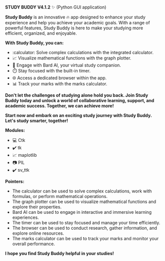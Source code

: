 **STUDY BUDDY V4.1.2** :sparkles: (Python GUI application)

**Study Buddy** is an innovative :fire: app designed to enhance your study experience and help you achieve your academic goals. With a range of powerful features, Study Buddy is here to make your studying more efficient, organized, and enjoyable.

**With Study Buddy, you can:**

* :calculator: Solve complex calculations with the integrated calculator.
* :chart_with_upwards_trend: Visualize mathematical functions with the graph plotter.
* :robot: Engage with Bard AI, your virtual study companion.
* :stopwatch: Stay focused with the built-in timer.
* :globe_with_meridians: Access a dedicated browser within the app.
* :bar_chart: Track your marks with the marks calculator.

**Don't let the challenges of studying alone hold you back. Join Study Buddy today and unlock a world of collaborative learning, support, and academic success. Together, we can achieve more!**

**Start now and embark on an exciting study journey with Study Buddy. Let's study smarter, together!**

**Modules:**

* :computer: Ctk
* :heavy_check_mark: tk
* :chart_with_upwards_trend: maplotlib
* :camera: PIL
* :heavy_check_mark: sv_ttk

**Pointers:**

* The calculator can be used to solve complex calculations, work with formulas, or perform mathematical operations.
* The graph plotter can be used to visualize mathematical functions and explore their properties.
* Bard AI can be used to engage in interactive and immersive learning experiences.
* The timer can be used to stay focused and manage your time efficiently.
* The browser can be used to conduct research, gather information, and explore online resources.
* The marks calculator can be used to track your marks and monitor your overall performance.

**I hope you find Study Buddy helpful in your studies!**
